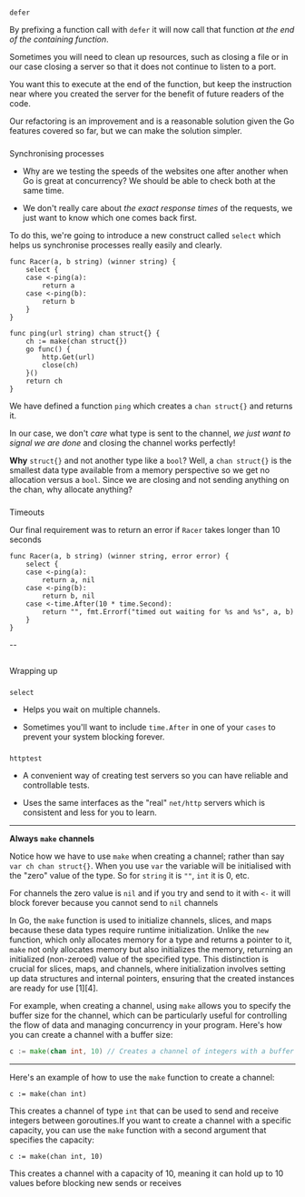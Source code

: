 ### 

`defer`

[](#defer)

By prefixing a function call with `defer` it will now call that function _at the end of the containing function_.

Sometimes you will need to clean up resources, such as closing a file or in our case closing a server so that it does not continue to listen to a port.

You want this to execute at the end of the function, but keep the instruction near where you created the server for the benefit of future readers of the code.

Our refactoring is an improvement and is a reasonable solution given the Go features covered so far, but we can make the solution simpler.

### 

Synchronising processes

[](#synchronising-processes)

-   Why are we testing the speeds of the websites one after another when Go is great at concurrency? We should be able to check both at the same time.
    

-   We don't really care about _the exact response times_ of the requests, we just want to know which one comes back first.
    

To do this, we're going to introduce a new construct called `select` which helps us synchronise processes really easily and clearly.

    func Racer(a, b string) (winner string) {
    	select {
    	case <-ping(a):
    		return a
    	case <-ping(b):
    		return b
    	}
    }
    
    func ping(url string) chan struct{} {
    	ch := make(chan struct{})
    	go func() {
    		http.Get(url)
    		close(ch)
    	}()
    	return ch
    }

We have defined a function `ping` which creates a `chan struct{}` and returns it.

In our case, we don't _care_ what type is sent to the channel, _we just want to signal we are done_ and closing the channel works perfectly!

**Why** `struct{}` and not another type like a `bool`? Well, a `chan struct{}` is the smallest data type available from a memory perspective so we get no allocation versus a `bool`. Since we are closing and not sending anything on the chan, why allocate anything?

### 

Timeouts

[](#timeouts)

Our final requirement was to return an error if `Racer` takes longer than 10 seconds

    func Racer(a, b string) (winner string, error error) {
    	select {
    	case <-ping(a):
    		return a, nil
    	case <-ping(b):
    		return b, nil
    	case <-time.After(10 * time.Second):
    		return "", fmt.Errorf("timed out waiting for %s and %s", a, b)
    	}
    }

--
## 

Wrapping up

[](#wrapping-up)

### 

`select`

[](#select-1)

-   Helps you wait on multiple channels.
    

-   Sometimes you'll want to include `time.After` in one of your `cases` to prevent your system blocking forever.
    

### 

`httptest`

[](#httptest)

-   A convenient way of creating test servers so you can have reliable and controllable tests.
    

-   Uses the same interfaces as the "real" `net/http` servers which is consistent and less for you to learn.
----

**Always** **`make`** **channels**

Notice how we have to use `make` when creating a channel; rather than say `var ch chan struct{}`. When you use `var` the variable will be initialised with the "zero" value of the type. So for `string` it is `""`, `int` it is 0, etc.

For channels the zero value is `nil` and if you try and send to it with `<-` it will block forever because you cannot send to `nil` channels


In Go, the `make` function is used to initialize channels, slices, and maps because these data types require runtime initialization. Unlike the `new` function, which only allocates memory for a type and returns a pointer to it, `make` not only allocates memory but also initializes the memory, returning an initialized (non-zeroed) value of the specified type. This distinction is crucial for slices, maps, and channels, where initialization involves setting up data structures and internal pointers, ensuring that the created instances are ready for use [1][4].

For example, when creating a channel, using `make` allows you to specify the buffer size for the channel, which can be particularly useful for controlling the flow of data and managing concurrency in your program. Here's how you can create a channel with a buffer size:

```go
c := make(chan int, 10) // Creates a channel of integers with a buffer size of 10
```

-----
Here's an example of how to use the `make` function to create a channel:


`c := make(chan int)` 

This creates a channel of type `int` that can be used to send and receive integers between goroutines.If you want to create a channel with a specific capacity, you can use the `make` function with a second argument that specifies the capacity:

    c := make(chan int, 10)

This creates a channel with a capacity of 10, meaning it can hold up to 10 values before blocking new sends or receives
